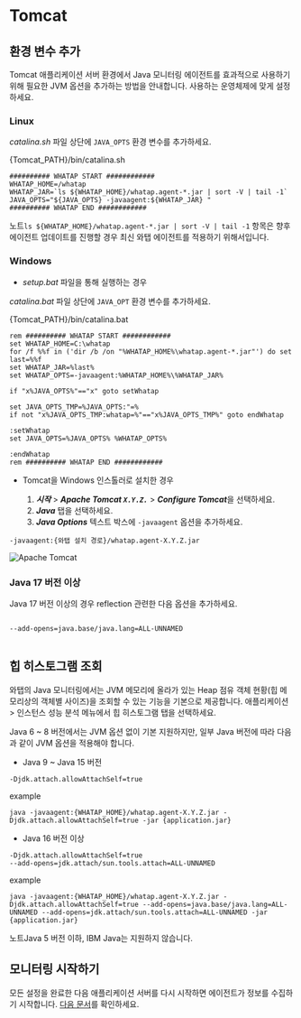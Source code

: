 Tomcat
======

환경 변수 추가[​](#환경-변수-추가 "환경 변수 추가에 대한 직접 링크")
-------------------------------------------

Tomcat 애플리케이션 서버 환경에서 Java 모니터링 에이전트를 효과적으로 사용하기 위해 필요한 JVM 옵션을 추가하는 방법을 안내합니다. 사용하는 운영체제에 맞게 설정하세요.

### Linux[​](#linux "Linux에 대한 직접 링크")

*catalina.sh* 파일 상단에 `JAVA_OPTS` 환경 변수를 추가하세요.

{Tomcat\_PATH}/bin/catalina.sh
```
########## WHATAP START ############  
WHATAP_HOME=/whatap  
WHATAP_JAR=`ls ${WHATAP_HOME}/whatap.agent-*.jar | sort -V | tail -1`  
JAVA_OPTS="${JAVA_OPTS} -javaagent:${WHATAP_JAR} "  
########## WHATAP END ############  

```
노트`ls ${WHATAP_HOME}/whatap.agent-*.jar | sort -V | tail -1` 항목은 향후 에이전트 업데이트를 진행할 경우 최신 와탭 에이전트를 적용하기 위해서입니다.

### Windows[​](#windows "Windows에 대한 직접 링크")

* *setup.bat* 파일을 통해 실행하는 경우

*catalina.bat* 파일 상단에 `JAVA_OPT` 환경 변수를 추가하세요.

{Tomcat\_PATH}/bin/catalina.bat
```
rem ########## WHATAP START ############  
set WHATAP_HOME=C:\whatap  
for /f %%f in ('dir /b /on "%WHATAP_HOME%\whatap.agent-*.jar"') do set last=%%f  
set WHATAP_JAR=%last%  
set WHATAP_OPTS=-javaagent:%WHATAP_HOME%\%WHATAP_JAR%  
  
if "x%JAVA_OPTS%"=="x" goto setWhatap  
  
set JAVA_OPTS_TMP=%JAVA_OPTS:"=%  
if not "x%JAVA_OPTS_TMP:whatap=%"=="x%JAVA_OPTS_TMP%" goto endWhatap  
  
:setWhatap  
set JAVA_OPTS=%JAVA_OPTS% %WHATAP_OPTS%  
  
:endWhatap  
rem ########## WHATAP END ############  

```
* Tomcat을 Windows 인스톨러로 설치한 경우


	1. ***시작*** > ***Apache Tomcat `X.Y.Z.`*** > ***Configure Tomcat***을 선택하세요.
	2. ***Java*** 탭을 선택하세요.
	3. ***Java Options*** 텍스트 박스에 `-javaagent` 옵션을 추가하세요.
```
-javaagent:{와탭 설치 경로}/whatap.agent-X.Y.Z.jar  

```
![Apache Tomcat](https://img.whatap.io/media/images/tomcat-win.png)

### Java 17 버전 이상[​](#java-17-버전-이상 "Java 17 버전 이상에 대한 직접 링크")

Java 17 버전 이상의 경우 reflection 관련한 다음 옵션을 추가하세요.


```
  
--add-opens=java.base/java.lang=ALL-UNNAMED  
  

```
힙 히스토그램 조회[​](#힙-히스토그램-조회 "힙 히스토그램 조회에 대한 직접 링크")
-------------------------------------------------

와탭의 Java 모니터링에서는 JVM 메모리에 올라가 있는 Heap 점유 객체 현황(힙 메모리상의 객체별 사이즈)을 조회할 수 있는 기능을 기본으로 제공합니다. 애플리케이션 > 인스턴스 성능 분석 메뉴에서 힙 히스토그램  탭을 선택하세요.

Java 6 ~ 8 버전에서는 JVM 옵션 없이 기본 지원하지만, 일부 Java 버전에 따라 다음과 같이 JVM 옵션을 적용해야 합니다.

* Java 9 ~ Java 15 버전


```
-Djdk.attach.allowAttachSelf=true  

```
example
```
java -javaagent:{WHATAP_HOME}/whatap.agent-X.Y.Z.jar -Djdk.attach.allowAttachSelf=true -jar {application.jar}  

```
* Java 16 버전 이상


```
-Djdk.attach.allowAttachSelf=true  
--add-opens=jdk.attach/sun.tools.attach=ALL-UNNAMED  

```
example
```
java -javaagent:{WHATAP_HOME}/whatap.agent-X.Y.Z.jar -Djdk.attach.allowAttachSelf=true --add-opens=java.base/java.lang=ALL-UNNAMED --add-opens=jdk.attach/sun.tools.attach=ALL-UNNAMED -jar {application.jar}  

```

노트Java 5 버전 이하, IBM Java는 지원하지 않습니다.

모니터링 시작하기[​](#모니터링-시작하기 "모니터링 시작하기에 대한 직접 링크")
----------------------------------------------

모든 설정을 완료한 다음 애플리케이션 서버를 다시 시작하면 에이전트가 정보를 수집하기 시작합니다. [다음 문서](/java/install-check)를 확인하세요.

